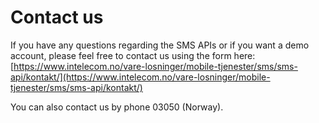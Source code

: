 # Contact us

If you have any questions regarding the SMS APIs or if you want a demo account, please feel free to contact us using the form here:
 [https://www.intelecom.no/vare-losninger/mobile-tjenester/sms/sms-api/kontakt/](https://www.intelecom.no/vare-losninger/mobile-tjenester/sms/sms-api/kontakt/) 

You can also contact us by phone 03050 (Norway).

